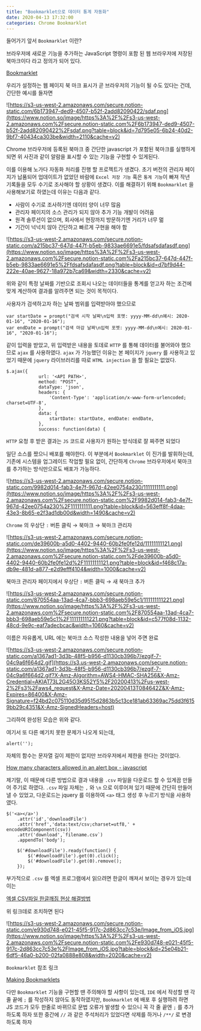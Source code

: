 ```yaml
---
title: "Bookmarklet으로 데이터 통계 자동화"
date: 2020-04-13 17:32:00
categories: Chrome Bookmarklet
---
```


들어가기 앞서 `Bookmarklet` 이란? 

브라우저에 새로운 기능을 추가하는 JavaScript 명령이 포함 된 웹 브라우저에 저장된 북마크이다 라고 정의가 되어 있다.

[Bookmarklet](https://en.wikipedia.org/wiki/Bookmarklet)

우리가 설정하는 웹 페이지 북 마크 표시가 곧 브라우저의 기능이 될 수도 있다는 건데, 간단한 예시를 들자면

![https://s3-us-west-2.amazonaws.com/secure.notion-static.com/6b173947-ded9-4507-b52f-2add82090422/sdaf.png](https://www.notion.so/image/https%3A%2F%2Fs3-us-west-2.amazonaws.com%2Fsecure.notion-static.com%2F6b173947-ded9-4507-b52f-2add82090422%2Fsdaf.png?table=block&id=7d795e05-6b24-40d2-9bf7-40434ca303be&width=2110&cache=v2)

Chrome 브라우저에 등록된 북마크 중 간단한  javascript 가 포함된 북마크를 실행하게되면 위 사진과 같이 알람을 표시할 수 있는 기능을 구현할 수 있게된다.

이를 이용해 노가다 자동화 처리를 진행 할 프로젝트가 생겼다. 초기 버전의 관리자 페이지가 납품되어 업데이트가 없었던 바람에 `Excel 저장 기능` 혹은 `통계 기능`이 빠져 작년 기록들을 모두 수기로 조사해야 할 상황이 생겼다. 이를 해결하기 위해 `Bookmarklet` 을 사용해보기로 하였는데 이유는 다음과 같다.

- 사람이 수기로 조사하기엔 데이터 양이 너무 많음
- 관리자 페이지의 소스 관리가 되지 않아 추가 기능 개발이 어려움
- 원격 솔루션이 없으며, 회사에서 현장까지 방문하기엔 거리가 너무 멂
- 기간이 넉넉치 않아 간단하고 빠르게 구현을 해야 함

![https://s3-us-west-2.amazonaws.com/secure.notion-static.com/a215bc37-647d-447f-b5eb-9833ae6691e5/fdsafsdafasdf.png](https://www.notion.so/image/https%3A%2F%2Fs3-us-west-2.amazonaws.com%2Fsecure.notion-static.com%2Fa215bc37-647d-447f-b5eb-9833ae6691e5%2Ffdsafsdafasdf.png?table=block&id=d7bf9d44-222e-40ae-9627-18a972b7ca69&width=2330&cache=v2)

위와 같이 특정 날짜를 기반으로 조회시 나오는 데이터들을 통계를 얻고자 하는 조건에 맞게 계산하여 결과를 알려주면 되는 것이 목적이다.

사용자가 검색하고자 하는 날짜 범위를 입력받아야 했으므로 

    var startDate = prompt("검색 시작 날짜\n입력 포멧: yyyy-MM-dd\n예시: 2020-01-16", "2020-01-16");
    var endDate = prompt("검색 마감 날짜\n입력 포멧: yyyy-MM-dd\n예시: 2020-01-16", "2020-01-16");

같이 입력을 받았고, 위 입력받은 내용을 토데로 `HTTP` 를 통해 데이터를 불어와야 했으므로 `ajax` 를 사용하였다. `ajax` 가 가능했던 이유는 본 페이지가 `jquery` 를 사용하고 있었기 때문에 `jquery` 라이브러리를 따로 `HTML injection` 을 할 필요는 없었다.

    $.ajax({
                url: '<API PATH>',
                method: "POST",
                dataType: 'json',
                headers: {
                    'Content-Type': 'application/x-www-form-urlencoded; charset=UTF-8',
                },
                data: {
                    startDate: startDate, endDate: endDate, 
                },
                success: function(data) {

`HTTP` 요청 후 받은 결과는 `JS` 코드로 사용자가 원하는 방식데로 잘 짜주면 되었다

일단 소스를 짰으니 배포를 해야한다. 이 부분에서 `Bookmarklet` 이 진가를 발휘하는데, 기존에 시스템을 업그레이드 작업할 필요 없이, 간단하게 `Chrome` 브라우저에서 북마크를 추가하는 방식만으로도 배포가 가능하다.

![https://s3-us-west-2.amazonaws.com/secure.notion-static.com/9982d014-fab3-4e7f-967d-42ee0754a230/1111111111.png](https://www.notion.so/image/https%3A%2F%2Fs3-us-west-2.amazonaws.com%2Fsecure.notion-static.com%2F9982d014-fab3-4e7f-967d-42ee0754a230%2F1111111111.png?table=block&id=563eff8f-4daa-43e3-8b65-e2f3ad1db00d&width=1490&cache=v2)

`Chrome` 의 우상단 `:` 버튼 클릭 → 북마크 → 북마크 관리자

![https://s3-us-west-2.amazonaws.com/secure.notion-static.com/de39600b-a5d0-4402-9440-60b2fe0fe12d/11111111121.png](https://www.notion.so/image/https%3A%2F%2Fs3-us-west-2.amazonaws.com%2Fsecure.notion-static.com%2Fde39600b-a5d0-4402-9440-60b2fe0fe12d%2F11111111121.png?table=block&id=f468c17a-db9e-481d-a877-e2d9efff4104&width=1000&cache=v2)

북마크 관리자 페이지에서 우상단 `:` 버튼 클릭 → 새 북마크 추가

![https://s3-us-west-2.amazonaws.com/secure.notion-static.com/870554aa-13ad-4ca7-bbb3-698aeb59e5c1/111111111221.png](https://www.notion.so/image/https%3A%2F%2Fs3-us-west-2.amazonaws.com%2Fsecure.notion-static.com%2F870554aa-13ad-4ca7-bbb3-698aeb59e5c1%2F111111111221.png?table=block&id=c577f08d-1132-48cd-9e9c-eaf7adecbcac&width=1060&cache=v2)

이름은 자유롭게, URL 에는 북마크 소스 작성한 내용을 넣어 주면 완료

![https://s3-us-west-2.amazonaws.com/secure.notion-static.com/a1367ad1-3d3b-48f5-b956-d1130cb396b7/ezgif-7-04c9a6f664d2.gif](https://s3.us-west-2.amazonaws.com/secure.notion-static.com/a1367ad1-3d3b-48f5-b956-d1130cb396b7/ezgif-7-04c9a6f664d2.gif?X-Amz-Algorithm=AWS4-HMAC-SHA256&X-Amz-Credential=AKIAT73L2G45O3KS52Y5%2F20200413%2Fus-west-2%2Fs3%2Faws4_request&X-Amz-Date=20200413T084642Z&X-Amz-Expires=86400&X-Amz-Signature=f24bd2c075110d35d9515d2863b5c13ce181ab63369ac75dd3f6159bb29c4351&X-Amz-SignedHeaders=host)

그리하여 완성된 모습은 위와 같다.

여기서 또 다른 예기치 못한 문제가 나오게 되는데, 

    alert('');

자체의 함수는 문자열 길이 제한이 없지만 브라우저에서 제한을 한다는 것이었다.

[How many characters allowed in an alert box - javascript](https://stackoverflow.com/a/6864674/7270469)

제기랄, 이 때문에 다른 방법으로 결과 내용을 `.csv` 파일을 다운로드 할 수 있게끔 만들어 주기로 하였다. `.csv` 파일 자체는 `,` 와 `\n` 으로 이루어져 있기 때문에 간단히 만들어 낼 수 있었고, 다운로드는 jquery 를 이용하여 `<a>` 태그 생성 후 누르기 방식을 사용하였다.

    $('<a></a>')
    	.attr('id','downloadFile')
    	.attr('href','data:text/csv;charset=utf8,' + encodeURIComponent(csv))
    	.attr('download',`filename.csv`)
    	.appendTo('body');
    
    	$('#downloadFile').ready(function() {
    		$('#downloadFile').get(0).click();
    		$('#downloadFile').get(0).remove();
    	});

부가적으로 `.csv` 를 엑셀 프로그램에서 읽으려면 한글이 깨져서 보이는 경우가 있는데 이는

[엑셀 CSV파일 한글깨짐 현상 해결방법](https://m.blog.naver.com/PostView.nhn?blogId=bonnyborn&logNo=221217991960&proxyReferer=https%3A%2F%2Fwww.google.com%2F)

위 링크데로 조치하면 된다

![https://s3-us-west-2.amazonaws.com/secure.notion-static.com/e930d748-e021-45f5-917c-2d863cc7c53e/Image_from_iOS.jpg](https://www.notion.so/image/https%3A%2F%2Fs3-us-west-2.amazonaws.com%2Fsecure.notion-static.com%2Fe930d748-e021-45f5-917c-2d863cc7c53e%2FImage_from_iOS.jpg?table=block&id=25e04b21-6df5-46a0-b200-02fa0888e808&width=2020&cache=v2)

`Bookmarklet` 참조 링크

[Making Bookmarklets](https://gist.github.com/caseywatts/c0cec1f89ccdb8b469b1)

다만 `Bookmarklet` 기능을 구현할 땐 주의해야 할 사항이 있는데,  `IDE` 에서 작성할 땐 각 줄 끝에 `;` 를 작성하지 않아도 동작하였지만, `Bookmarklet` 에 배포 후 실행하려 하면 JS 코드가 모두 한줄로 바뀌므로 문법 오류가 발생할 수 있으니 꼭 각 줄 끝엔 `;` 를 추가하도록 하자 또한 중간에 `//` 과 같은 주석처리가 있었다면 삭제를 하거나 `/**/` 로 변경하도록 하자
